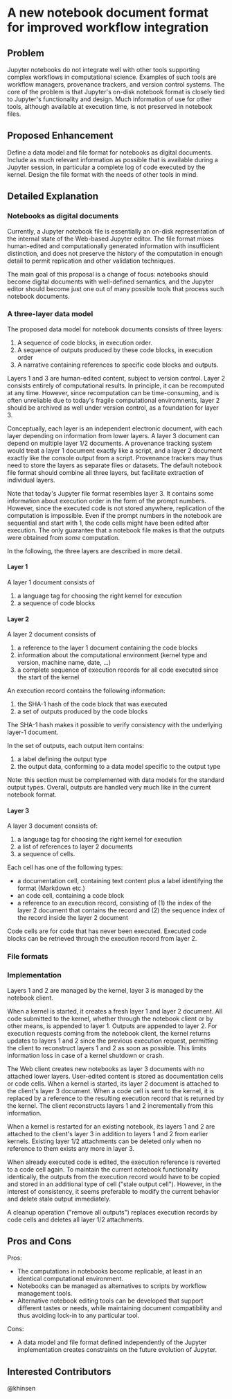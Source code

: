 # A new notebook document format for improved workflow integration

## Problem

Jupyter notebooks do not integrate well with other tools supporting complex workflows in computational science. Examples of such tools are workflow managers, provenance trackers, and version control systems. The core of the problem is that Jupyter's on-disk notebook format is closely tied to Jupyter's functionality and design. Much information of use for other tools, although available at execution time, is not preserved in notebook files.

## Proposed Enhancement

Define a data model and file format for notebooks as digital documents. Include as much relevant information as possible that is available during a Jupyter session, in particular a complete log of code executed by the kernel. Design the file format with the needs of other tools in mind.


## Detailed Explanation

### Notebooks as digital documents

Currently, a Jupyter notebook file is essentially an on-disk representation of the internal state of the Web-based Jupyter editor. The file format mixes human-edited and computationally generated information with insufficient distinction, and does not preserve the history of the computation in enough detail to permit replication and other validation techniques.

The main goal of this proposal is a change of focus: notebooks should become digital documents with well-defined semantics, and the Jupyter editor should become just one out of many possible tools that process such notebook documents.

### A three-layer data model

The proposed data model for notebook documents consists of three layers:

  1. A sequence of code blocks, in execution order.
  2. A sequence of outputs produced by these code blocks, in execution order
  3. A narrative containing references to specific code blocks and
     outputs.

Layers 1 and 3 are human-edited content, subject to version control. Layer 2 consists entirely of computational results. In principle, it can be recomputed at any time. However, since recomputation can be time-consuming, and is often unreliable due to today's fragile computational enviromnents, layer 2 should be archived as well under version control, as a foundation for layer 3.

Conceptually, each layer is an independent electronic document, with each layer depending on information from lower layers. A layer 3 document can depend on multiple layer 1/2 documents. A provenance tracking system would treat a layer 1 document exactly like a script, and a layer 2 document exactly like the console output from a script. Provenance trackers may thus need to store the layers as separate files or datasets. The default notebook file format should combine all three layers, but facilitate extraction of individual layers.

Note that today's Jupyter file format resembles layer 3. It contains some information about execution order in the form of the prompt numbers. However, since the executed code is not stored anywhere, replication of the computation is impossible. Even if the prompt numbers in the notebook are sequential and start with 1, the code cells might have been edited after execution. The only guarantee that a notebook file makes is that the outputs were obtained from *some* computation.

In the following, the three layers are described in more detail.

#### Layer 1

A layer 1 document consists of

 1. a language tag for choosing the right kernel for execution
 2. a sequence of code blocks

#### Layer 2

A layer 2 document consists of

 1. a reference to the layer 1 document containing the code blocks
 2. information about the computational environment (kernel type and version, machine name, date, ...)
 3. a complete sequence of execution records for all code executed since the start of the kernel

An execution record contains the following information:

 1. the SHA-1 hash of the code block that was executed
 2. a set of outputs produced by the code blocks

The SHA-1 hash makes it possible to verify consistency with the underlying layer-1 document.

In the set of outputs, each output item contains:

 1. a label defining the output type
 2. the output data, conforming to a data model specific to the output type

Note: this section must be complemented with data models for the standard output types. Overall, outputs are handled very much like in the current notebook format.

#### Layer 3

A layer 3 document consists of:

 1. a language tag for choosing the right kernel for execution
 2. a list of references to layer 2 documents
 3. a sequence of cells.

Each cell has one of the following types:

 - a documentation cell, containing text content plus a label identifying the format (Markdown etc.)
 - an code cell, containing a code block
 - a reference to an execution record, consisting of (1) the index of the layer 2 document that contains the record and (2) the sequence index of the record inside the layer 2 document

Code cells are for code that has never been executed. Executed code blocks can be retrieved through the execution record from layer 2.

### File formats

### Implementation

Layers 1 and 2 are managed by the kernel, layer 3 is managed by the notebook client.

When a kernel is started, it creates a fresh layer 1 and layer 2 document. All code submitted to the kernel, whether through the notebook client or by other means, is appended to layer 1. Outputs are appended to layer 2. For execution requests coming from the notebook client, the kernel returns updates to layers 1 and 2 since the previous execution request, permitting the client to reconstruct layers 1 and 2 as soon as possible. This limits information loss in case of a kernel shutdown or crash.

The Web client creates new notebooks as layer 3 documents with no attached lower layers. User-edited content is stored as documentation cells or code cells. When a kernel is started, its layer 2 document is attached to the client's layer 3 document. When a code cell is sent to the kernel, it is replaced by a reference to the resulting execution record that is returned by the kernel. The client reconstructs layers 1 and 2 incrementally from this information.

When a kernel is restarted for an existing notebook, its layers 1 and 2 are attached to the client's layer 3 in addition to layers 1 and 2 from earlier kernels. Existing layer 1/2 attachments can be deleted only when no reference to them exists any more in layer 3.

When already executed code is edited, the execution reference is reverted to a code cell again. To maintain the current notebook functionality identically, the outputs from the execution record would have to be copied and stored in an additional type of cell ("stale output cell"). However, in the interest of consistency, it seems preferable to modify the current behavior and delete stale output immediately.

A cleanup operation ("remove all outputs") replaces execution records by code cells and deletes all layer 1/2 attachments.

## Pros and Cons

Pros:
* The computations in notebooks become replicable, at least in an identical computational environment.
* Notebooks can be managed as alternatives to scripts by workflow management tools.
* Alternative notebook editing tools can be developed that support different tastes or needs, while maintaining document compatibility and thus avoiding lock-in to any particular tool.

Cons:
* A data model and file format defined independently of the Jupyter implementation creates constraints on the future evolution of Jupyter.

## Interested Contributors
@khinsen
